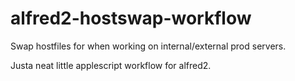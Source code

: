 # alfred2-hostswap-workflow
Swap hostfiles for when working on internal/external prod servers.

Justa neat little applescript workflow for alfred2.
